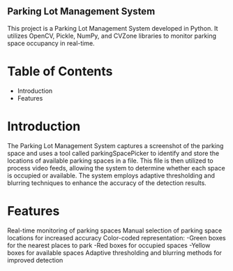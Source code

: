## Parking Lot Management System 
This project is a Parking Lot Management System developed in Python. It utilizes OpenCV, Pickle, NumPy, and CVZone libraries to monitor parking space occupancy in real-time.

# Table of Contents
- Introduction
- Features

# Introduction
The Parking Lot Management System captures a screenshot of the parking space and uses a tool called parkingSpacePicker to identify and store the locations of available parking spaces in a file. This file is then utilized to process video feeds, allowing the system to determine whether each space is occupied or available. The system employs adaptive thresholding and blurring techniques to enhance the accuracy of the detection results.

# Features
Real-time monitoring of parking spaces
Manual selection of parking space locations for increased accuracy
Color-coded representation:
-Green boxes for the nearest places to park
-Red boxes for occupied spaces
-Yellow boxes for available spaces
Adaptive thresholding and blurring methods for improved detection

